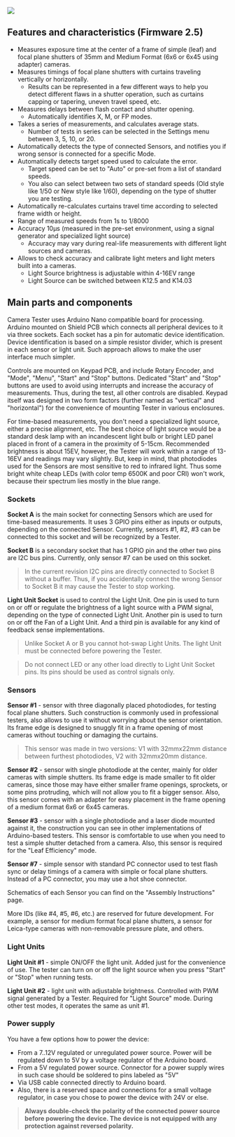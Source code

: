 ![](https://github.com/srozum/film_camera_tester/blob/596732486f047422b243e279404cc8ec0cb5f984/assets/images/product-small-1.jpg)

## Features and characteristics (Firmware 2.5)

- Measures exposure time at the center of a frame of simple (leaf) and focal plane shutters of 35mm and Medium Format (6x6 or 6x45 using adapter) cameras.
- Measures timings of focal plane shutters with curtains traveling vertically or horizontally.
  - Results can be represented in a few different ways to help you detect different flaws in a shutter operation, such as curtains capping or tapering, uneven travel speed, etc.
- Measures delays between flash contact and shutter opening.
  - Automatically identifies X, M, or FP modes.
- Takes a series of measurements, and calculates average stats.
  - Number of tests in series can be selected in the Settings menu between 3, 5, 10, or 20.
- Automatically detects the type of connected Sensors, and notifies you if wrong sensor is connected for a specific Mode.
- Automatically detects target speed used to calculate the error.
  - Target speed can be set to "Auto" or pre-set from a list of standard speeds.
  - You also can select between two sets of standard speeds (Old style like 1/50 or New style like 1/60), depending on the type of shutter you are testing.
- Automatically re-calculates curtains travel time according to selected frame width or height.
- Range of measured speeds from 1s to 1/8000
- Accuracy 10µs (measured in the pre-set environment, using a signal generator and specialized light source)
  - Accuracy may vary during real-life measurements with different light sources and cameras.
- Allows to check accuracy and calibrate light meters and light meters built into a cameras.
  - Light Source brightness is adjustable within 4-16EV range
  - Light Source can be switched between K12.5 and K14.03

## Main parts and components

Camera Tester uses Arduino Nano compatible board for processing. Arduino mounted on Shield PCB which connects all peripheral devices to it via three sockets. Each socket has a pin for automatic device identification. Device identification is based on a simple resistor divider,  which is present in each sensor or light unit. Such approach allows to make the user interface much simpler.

Controls are mounted on Keypad PCB, and include Rotary Encoder, and "Mode", "Menu", "Start" and "Stop" buttons. Dedicated "Start" and "Stop" buttons are used to avoid using interrupts and increase the accuracy of measurements. Thus, during the test, all other controls are disabled. Keypad itself was designed in two form factors (further named as "vertical" and "horizontal") for the convenience of mounting Tester in various enclosures.

For time-based measurements, you don't need a specialized light source, either a precise alignment, etc. The best choice of light source would be a standard desk lamp with an incandescent light bulb or bright LED panel placed in front of a camera in the proximity of 5-15cm. Recommended brightness is about 15EV, however, the Tester will work within a range of 13-16EV and readings may vary slightly. But, keep in mind, that photodiodes used for the Sensors are most sensitive to red to infrared light. Thus some bright white cheap LEDs (with color temp 6500K and poor CRI) won't work, because their spectrum lies mostly in the blue range.

### Sockets


**Socket A** is the main socket for connecting Sensors which are used for time-based measurements. It uses 3 GPIO pins either as inputs or outputs, depending on the connected Sensor. Currently, sensors #1, #2, #3 can be connected to this socket and will be recognized by a Tester.

**Socket B** is a secondary socket that has 1 GPIO pin and the other two pins are I2C bus pins. Currently, only sensor #7 can be used on this socket.

> In the current revision I2C pins are directly connected to Socket B without a buffer. Thus, if you accidentally connect the wrong Sensor to Socket B it may cause the Tester to stop working.

**Light Unit Socket** is used to control the Light Unit. One pin is used to turn on or off or regulate the brightness of a light source with a PWM signal, depending on the type of connected Light Unit. Another pin is used to turn on or off the Fan of a Light Unit. And a third pin is available for any kind of feedback sense implementations.

> Unlike Socket A or B you cannot hot-swap Light Units. The light Unit must be connected before powering the Tester.

> Do not connect LED or any other load directly to Light Unit Socket pins. Its pins should be used as control signals only.



### Sensors

**Sensor #1** - sensor with three diagonally placed photodiodes, for testing focal plane shutters. Such construction is commonly used in professional testers, also allows to use it without worrying about the sensor orientation. Its frame edge is designed to snuggly fit in a frame opening of most cameras without touching or damaging the curtains.

> This sensor was made in two versions: V1 with 32mmx22mm distance between furthest photodiodes, V2 with 32mmx20mm distance.

**Sensor #2** - sensor with single photodiode at the center, mainly for older cameras with simple shutters. Its frame edge is made smaller to fit older cameras, since those may have either smaller frame openings, sprockets, or some pins protruding, which will not allow you to fit a bigger sensor. Also, this sensor comes with an adapter for easy placement in the frame opening of a medium format 6x6 or 6x45 cameras.

**Sensor #3** - sensor with a single photodiode and a laser diode mounted against it, the construction you can see in other implementations of Arduino-based testers. This sensor is comfortable to use when you need to test a simple shutter detached from a camera. Also, this sensor is required for the "Leaf Efficiency" mode.

**Sensor #7** - simple sensor with standard PC connector used to test flash sync or delay timings of a camera with simple or focal plane shutters. Instead of a PC connector, you may use a hot shoe connector.


Schematics of each Sensor you can find on the "Assembly Instructions" page.

More IDs (like #4, #5, #6, etc.) are reserved for future development. For example, a sensor for medium format focal plane shutters, a sensor for Leica-type cameras with non-removable pressure plate, and others.


### Light Units

**Light Unit #1** - simple ON/OFF the light unit. Added just for the convenience of use. The tester can turn on or off the light source when you press "Start" or "Stop" when running tests.

**Light Unit #2** - light unit with adjustable brightness. Controlled with PWM signal generated by a Tester. Required for "Light Source" mode. During other test modes, it operates the same as unit #1.


### Power supply

You have a few options how to power the device:


- From a 7..12V regulated or unregulated power source. Power will be regulated down to 5V by a voltage regulator of the Arduino board.
- From a 5V regulated power source. Connector for a power supply wires in such case should be soldered to pins labeled as "5V"
- Via USB cable connected directly to Arduino board.
- Also, there is a reserved space and connections for a small voltage regulator, in case you chose to power the device with 24V or else.

> **Always double-check the polarity of the connected power source before powering the device. The device is not equipped with any protection against reversed polarity.**
